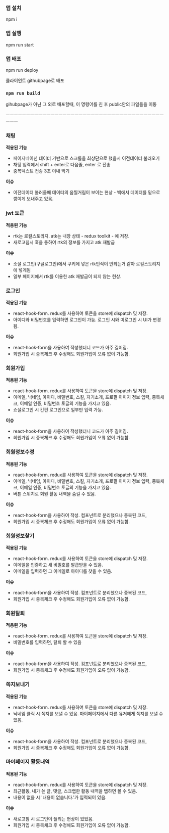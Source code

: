 ### 앱 설치

npm i

### 앱 실행

npm run start

### 앱 배포

npm run deploy

클라이언트 githubpage로 배포

### `npm run build`

gihubpage가 아닌 그 외로 배포할때, 이 명령어를 친 후 public안의 파일들을 이동

ㅡㅡㅡㅡㅡㅡㅡㅡㅡㅡㅡㅡㅡㅡㅡㅡㅡㅡㅡㅡㅡㅡㅡㅡㅡㅡㅡㅡㅡㅡㅡㅡㅡㅡㅡㅡㅡㅡㅡㅡㅡㅡ

### 채팅
**적용된 기능**
- 페이지네이션 데이터 기반으로 스크롤을 최상단으로 했을시 이전데이터 불러오기
- 채팅 입력에서 shift + enter로 다음줄, enter 로 전송
- 중복텍스트 전송 3초 이내 막기

**이슈**
- 이전데이터 불러올때 데이터의 움찔거림이 보이는 현상 - 백에서 데이터를 밑으로 쌓이게 보내주고 있음.


### jwt 토큰
**적용된 기능**
- rtk는 로컬스토리지. atk는 내장 상태 - redux toolkit - 에 저장. 
- 새로고침시 훅을 통하여 rtk의 정보를 가지고 atk 재발급

**이슈**
- 소셜 로그인(구글로그인)에서 쿠키에 넣은 rtk인식이 안되는거 같아 로컬스토리지에 넣게됨
- 일부 페이지에서 rtk를 이용한 atk 재발급이 되지 않는 현상.



### 로그인
**적용된 기능**
- react-hook-form. redux를 사용하여 토큰을 store에 dispatch 및 저장. 
- 아이디와 비밀번호를 입력하면 로그인이 가능. 로그인 시와 미로그인 시 UI가 변경 됨.

**이슈**
- react-hook-form을 사용하여 작성했더니 코드가 아주 길어짐.
- 회원가입 시 중복체크 후 수정해도 회원가입이 오류 없이 가능함.



### 회원가입
**적용된 기능**
- react-hook-form. redux를 사용하여 토큰을 store에 dispatch 및 저장. 
- 이메일, 닉네임, 아이디, 비밀번호, 스킬, 자기소개, 프로필 이미지 정보 입력, 중복체크, 이메일 인증, 비밀번호 토글의 기능을 가지고 있음.
- 쇼설로그인 시 간편 로그인으로 일부만 입력 가능.

**이슈**
- react-hook-form을 사용하여 작성했더니 코드가 아주 길어짐.
- 회원가입 시 중복체크 후 수정해도 회원가입이 오류 없이 가능함.


### 회원정보수정
**적용된 기능**
- react-hook-form. redux를 사용하여 토큰을 store에 dispatch 및 저장. 
- 이메일, 닉네임, 아이디, 비밀번호, 스킬, 자기소개, 프로필 이미지 정보 입력, 중복체크, 이메일 인증, 비밀번호 토글의 기능을 가지고 있음.
- 버튼 스위치로 회원 활동 내역을 숨길 수 있음.

**이슈**
- react-hook-form을 사용하여 작성. 컴포넌트로 분리했으나 중복된 코드,
- 회원가입 시 중복체크 후 수정해도 회원가입이 오류 없이 가능함.



### 회원정보찾기
**적용된 기능**
- react-hook-form. redux를 사용하여 토큰을 store에 dispatch 및 저장. 
- 이메일을 인증하고 새 비밀호를 발급받을 수 있음.
- 이메일을 입력하면 그 이메일로 아이디를 찾을 수 있음.

**이슈**
- react-hook-form을 사용하여 작성. 컴포넌트로 분리했으나 중복된 코드,
- 회원가입 시 중복체크 후 수정해도 회원가입이 오류 없이 가능함.



### 회원탈퇴
**적용된 기능**
- react-hook-form. redux를 사용하여 토큰을 store에 dispatch 및 저장. 
- 비밀번호를 입력하면, 탈퇴 할 수 있음

**이슈**
- react-hook-form을 사용하여 작성. 컴포넌트로 분리했으나 중복된 코드,
- 회원가입 시 중복체크 후 수정해도 회원가입이 오류 없이 가능함.


### 쪽지보내기
**적용된 기능**
- react-hook-form. redux를 사용하여 토큰을 store에 dispatch 및 저장. 
- 닉네임 클릭 시 쪽지를 보낼 수 있음. 마이페이지에서 다른 유저에게 쪽지를 보낼 수 있음.

**이슈**
- react-hook-form을 사용하여 작성. 컴포넌트로 분리했으나 중복된 코드,
- 회원가입 시 중복체크 후 수정해도 회원가입이 오류 없이 가능함.



### 마이페이지 활동내역
**적용된 기능**
- react-hook-form. redux를 사용하여 토큰을 store에 dispatch 및 저장. 
- 최근활동, 내가 쓴 글, 댓글, 스크랩한 활동 내역을 텝하면 볼 수 있음.
- 내용이 없을 시 '내용이 없습니다.'가 입력되어 있음.

**이슈**
- 새로고침 시 로그인이 풀리는 현상이 있었음. 
- 회원가입 시 중복체크 후 수정해도 회원가입이 오류 없이 가능함.


<!-- 테스트 -->
